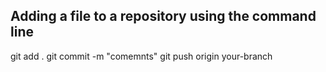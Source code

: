 ## Adding a file to a repository using the command line   

git add .
git commit -m "comemnts"
git push origin your-branch



